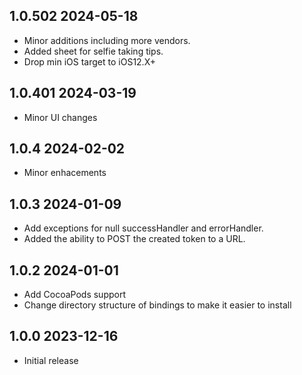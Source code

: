 
## 1.0.502 2024-05-18

* Minor additions including more vendors.
* Added sheet for selfie taking tips.
* Drop min iOS target to iOS12.X+

## 1.0.401 2024-03-19

* Minor UI changes

## 1.0.4 2024-02-02

* Minor enhacements

## 1.0.3 2024-01-09

* Add exceptions for null successHandler and errorHandler.
* Added the ability to POST the created token to a URL.

## 1.0.2 2024-01-01

* Add CocoaPods support
* Change directory structure of bindings to make it easier to install

## 1.0.0 2023-12-16

* Initial release

